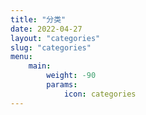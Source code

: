 ```yaml
---
title: "分类"
date: 2022-04-27
layout: "categories"
slug: "categories"
menu:
    main:
        weight: -90
        params: 
            icon: categories
---
```

